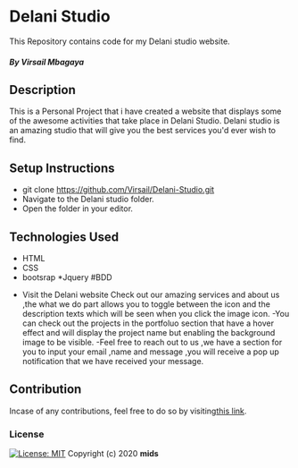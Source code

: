 # Delani Studio
This Repository contains code for my Delani studio website.
##### By Virsail Mbagaya
## Description
This is a Personal Project that i have created a website that displays some of the awesome activities that take place in Delani Studio. Delani studio is an amazing studio that will give you the best services you'd ever wish to find.
              </div>  
## Setup Instructions
* git clone https://github.com/Virsail/Delani-Studio.git
* Navigate to the Delani studio folder.
* Open the folder in your editor.
## Technologies Used
* HTML
* CSS
* bootsrap
*Jquery
#BDD
- Visit the Delani website 
 Check out our amazing services and about us ,the what we do part allows you to toggle between the icon and the description texts which will be seen when you click the image icon.
 -You can check out the projects in the portfoluo section that have a hover effect and will display the project name but enabling the background image to be visible.
 -Feel free to reach out to us ,we have a section for you to input your email ,name and message ,you will receive a pop up notification that we have received your message.
## Contribution
Incase of any contributions, feel free to do so by visiting[this link]().
### License
[![License: MIT](https://img.shields.io/badge/License-MIT-yellow.svg)](https://opensource.org/licenses/MIT)
Copyright (c) 2020 **mids**
